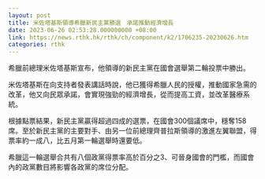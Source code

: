 ```yaml
---
layout: post
title: 米佐塔基斯領導希臘新民主黨勝選　承諾推動經濟增長
date: 2023-06-26 02:53:28.000000000 +08:00
link: https://news.rthk.hk/rthk/ch/component/k2/1706235-20230626.htm
categories: rthk
---
```


希臘前總理米佐塔基斯宣布，他領導的新民主黨在國會選舉第二輪投票中勝出。

米佐塔基斯在向支持者發表講話時說，他已獲得希臘人民的授權，推動國家急需的改革，他又向民眾承諾，會實現強勁的經濟增長，從而提高工資，並改革醫療系統。

根據點票結果，新民主黨贏得超過四成的選票，在國會300個議席中，穩奪158席。至於新民主黨的主要對手、由另一位前總理齊普拉斯領導的激進左翼聯盟，得票率約一成八，比五月第一輪選舉時還要低。

希臘這一輪選舉合共有八個政黨得票率高於百分之3、可晉身國會的門檻，而國會內的政黨數目將影響各政黨的席位分配。
